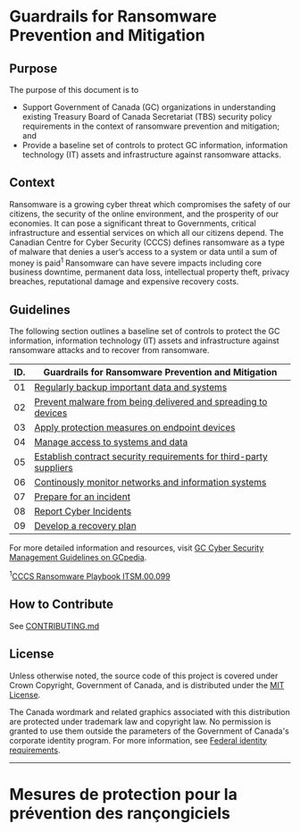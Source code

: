 # Guardrails for Ransomware Prevention and Mitigation

## Purpose

The purpose of this document is to

- Support Government of Canada (GC) organizations in understanding existing Treasury Board of Canada Secretariat (TBS) security policy requirements in the context of ransomware prevention and mitigation; and
- Provide a baseline set of controls to protect GC information, information technology (IT) assets and infrastructure against ransomware attacks.

## Context

Ransomware is a growing cyber threat which compromises the safety of our citizens, the security of the online environment, and the
prosperity of our economies. It can pose a significant threat to Governments, critical infrastructure and essential services on which
all our citizens depend. The Canadian Centre for Cyber Security (CCCS) defines ransomware as a type of malware that denies a user’s
access to a system or data until a sum of money is paid<sup>1</sup> Ransomware can have severe impacts including core business downtime,
permanent data loss, intellectual property theft, privacy breaches, reputational damage and expensive recovery costs.

## Guidelines

The following section outlines a baseline set of controls to protect the GC information, information technology (IT) assets and
infrastructure against ransomware attacks and to recover from ransomware.

| ID. | Guardrails for Ransomware Prevention and Mitigation                                                                                               |
| --- | ------------------------------------------------------------------------------------------------------------------------------------------------- |
| 01  | [Regularly backup important data and systems](EN/01_Regularly-Backup-Important-Data-and-Systems.md)                                               |
| 02  | [Prevent malware from being delivered and spreading to devices](EN/02_Prevent-Malware-From-Being-Delivered-and-Spreading-to-Devices.md)           |
| 03  | [Apply protection measures on endpoint devices](EN/03_Apply-Protection-Measures-on-Endpoint-Devices.md)                                           |
| 04  | [Manage access to systems and data](EN/04_Manage-Access-to-Systems-and-Data.md)                                                                   |
| 05  | [Establish contract security requirements for third-party suppliers](EN/05_Establish-Contract-Security-Requirements-for-Third-Party-Suppliers.md) |
| 06  | [Continously monitor networks and information systems](EN/06_Continuously-Monitor-Networks-and-Systems.md)                                        |
| 07  | [Prepare for an incident](EN/07_Prepare-for-an-Incident.md)                                                                                       |
| 08  | [Report Cyber Incidents](EN/08_Report-Cyber-Incidents.md)                                                                                         |
| 09  | [Develop a recovery plan](EN/09_Develop-a-Recovery-Plan.md)                                                                                       |

For more detailed information and resources, visit [GC Cyber Security Management Guidelines on GCpedia](https://www.gcpedia.gc.ca/wiki/GC_Cyber_Security_Management_Recover).

<sup>1</sup>[CCCS Ransomware Playbook ITSM.00.099](https://www.cyber.gc.ca/en/guidance/ransomware-playbook-itsm00099)

## How to Contribute

See [CONTRIBUTING.md](CONTRIBUTING.md)

## License

Unless otherwise noted, the source code of this project is covered under Crown Copyright, Government of Canada, and is distributed under the [MIT License](LICENSE).

The Canada wordmark and related graphics associated with this distribution are protected under trademark law and copyright law. No permission is granted to use them outside the parameters of the Government of Canada's corporate identity program. For more information, see [Federal identity requirements](https://www.canada.ca/en/treasury-board-secretariat/topics/government-communications/federal-identity-requirements.html).

---

# Mesures de protection pour la prévention des rançongiciels
